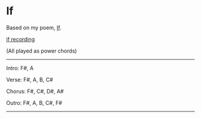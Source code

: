 # If

Based on my poem, [If](/poetry/if).

[if recording](/assets/audio/If.ogg)

(All played as power chords)

---
Intro: F#, A

Verse: F#, A, B, C#

Chorus: F#, C#, D#, A#

Outro: F#, A, B, C#, F#

---
